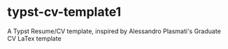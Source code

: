 # typst-cv-template1
A Typst Resume/CV template, inspired by Alessandro Plasmati's Graduate CV LaTex template
